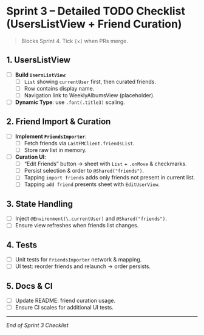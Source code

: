 # Sprint 3 – Detailed TODO Checklist (UsersListView + Friend Curation)

> Blocks Sprint 4. Tick `[x]` when PRs merge.

## 1. UsersListView

- [ ] **Build `UsersListView`**:
  - [ ] `List` showing `currentUser` first, then curated friends.
  - [ ] Row contains display name.
  - [ ] Navigation link to WeeklyAlbumsView (placeholder).
- [ ] **Dynamic Type**: use `.font(.title3)` scaling.

## 2. Friend Import & Curation

- [ ] **Implement `FriendsImporter`**:
  - [ ] Fetch friends via `LastFMClient.friendsList`.
  - [ ] Store raw list in memory.
- [ ] **Curation UI**:
  - [ ] “Edit Friends” button → sheet with `List` + `.onMove` & checkmarks.
  - [ ] Persist selection & order to `@Shared("friends")`.
  - [ ] Tapping `import friends` adds only friends not present in current list.
  - [ ] Tapping `add friend` presents sheet with `EditUserView`.

## 3. State Handling

- [ ] Inject `@Environment(\.currentUser)` and `@Shared("friends")`.
- [ ] Ensure view refreshes when friends list changes.

## 4. Tests

- [ ] Unit tests for `FriendsImporter` network & mapping.
- [ ] UI test: reorder friends and relaunch → order persists.

## 5. Docs & CI

- [ ] Update README: friend curation usage.
- [ ] Ensure CI scales for additional UI tests.

---

*End of Sprint 3 Checklist*
